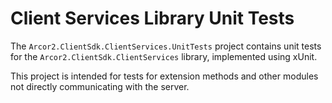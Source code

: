 # Client Services Library Unit Tests

The `Arcor2.ClientSdk.ClientServices.UnitTests` project contains unit tests for the `Arcor2.ClientSdk.ClientServices` library, implemented using xUnit.

This project is intended for tests for extension methods and other modules not directly communicating with the server.
